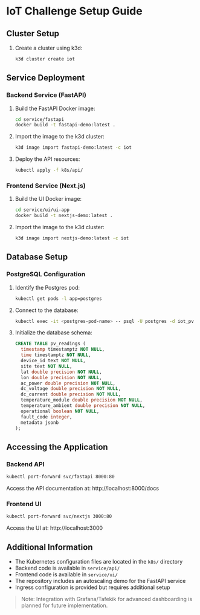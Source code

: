 # IoT Challenge Setup Guide

## Cluster Setup
1. Create a cluster using k3d:
    ```bash
    k3d cluster create iot
    ```

## Service Deployment

### Backend Service (FastAPI)
1. Build the FastAPI Docker image:
    ```bash
    cd service/fastapi
    docker build -t fastapi-demo:latest .
    ```

2. Import the image to the k3d cluster:
    ```bash
    k3d image import fastapi-demo:latest -c iot
    ```

3. Deploy the API resources:
    ```bash
    kubectl apply -f k8s/api/
    ```

### Frontend Service (Next.js)
1. Build the UI Docker image:
    ```bash
    cd service/ui/ui-app
    docker build -t nextjs-demo:latest .
    ```

2. Import the image to the k3d cluster:
    ```bash
    k3d image import nextjs-demo:latest -c iot
    ```

## Database Setup

### PostgreSQL Configuration
1. Identify the Postgres pod:
    ```bash
    kubectl get pods -l app=postgres
    ```

2. Connect to the database:
    ```bash
    kubectl exec -it <postgres-pod-name> -- psql -U postgres -d iot_pv
    ```

3. Initialize the database schema:
    ```sql
    CREATE TABLE pv_readings (
      timestamp timestamptz NOT NULL,
      time timestamptz NOT NULL,
      device_id text NOT NULL,
      site text NOT NULL,
      lat double precision NOT NULL,
      lon double precision NOT NULL,
      ac_power double precision NOT NULL,
      dc_voltage double precision NOT NULL,
      dc_current double precision NOT NULL,
      temperature_module double precision NOT NULL,
      temperature_ambient double precision NOT NULL,
      operational boolean NOT NULL,
      fault_code integer,
      metadata jsonb
    );
    ```

## Accessing the Application

### Backend API
```bash
kubectl port-forward svc/fastapi 8000:80
```
Access the API documentation at: http://localhost:8000/docs

### Frontend UI
```bash
kubectl port-forward svc/nextjs 3000:80
```
Access the UI at: http://localhost:3000

## Additional Information

- The Kubernetes configuration files are located in the `k8s/` directory
- Backend code is available in `service/api/`
- Frontend code is available in `service/ui/`
- The repository includes an autoscaling demo for the FastAPI service
- Ingress configuration is provided but requires additional setup

> Note: Integration with Grafana/Tafekik for advanced dashboarding is planned for future implementation.


